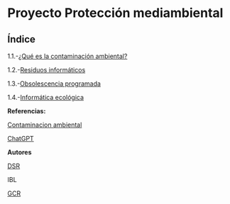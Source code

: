 # Proyecto Protección mediambiental

## Índice

1.1.-[¿Qué es la contaminación ambiental?](Contaminacion_ambiental.md)

1.2.-[Residuos informáticos](Residuos_informáticos.md)

1.3.-[Obsolescencia programada](Obsolescencia_programada.md)

1.4.-[Informática ecológica](Informática_ecológica.md)

**Referencias:**

[Contaminacion ambiental](https://ayudaenaccion.org/blog/sostenibilidad/tipos-contaminacion-ambiental/)

[ChatGPT](https://chatgpt.com/)


**Autores**

[DSR](https://github.com/JohnDSil)

IBL

[GCR](https://github.com/Guille98-ASIR)
